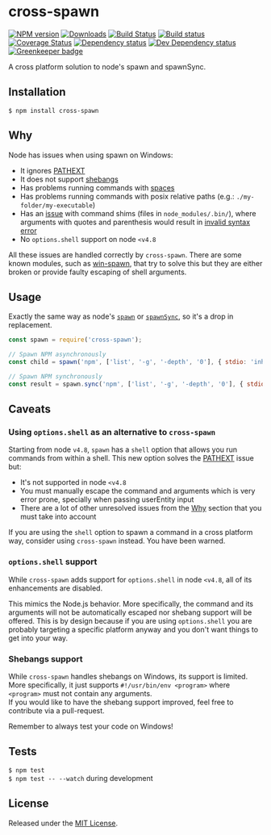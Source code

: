 # cross-spawn

[![NPM version][npm-image]][npm-url] [![Downloads][downloads-image]][npm-url] [![Build Status][travis-image]][travis-url] [![Build status][appveyor-image]][appveyor-url] [![Coverage Status][codecov-image]][codecov-url] [![Dependency status][david-dm-image]][david-dm-url] [![Dev Dependency status][david-dm-dev-image]][david-dm-dev-url] [![Greenkeeper badge][greenkeeper-image]][greenkeeper-url]

[npm-url]:https://npmjs.org/package/cross-spawn
[downloads-image]:http://img.shields.io/npm/dm/cross-spawn.svg
[npm-image]:http://img.shields.io/npm/v/cross-spawn.svg
[travis-url]:https://travis-ci.org/moxystudio/node-cross-spawn
[travis-image]:http://img.shields.io/travis/moxystudio/node-cross-spawn/master.svg
[appveyor-url]:https://ci.appveyor.com/project/satazor/node-cross-spawn
[appveyor-image]:https://img.shields.io/appveyor/ci/satazor/node-cross-spawn/master.svg
[codecov-url]:https://codecov.io/gh/moxystudio/node-cross-spawn
[codecov-image]:https://img.shields.io/codecov/c/github/moxystudio/node-cross-spawn/master.svg
[david-dm-url]:https://david-dm.org/moxystudio/node-cross-spawn
[david-dm-image]:https://img.shields.io/david/moxystudio/node-cross-spawn.svg
[david-dm-dev-url]:https://david-dm.org/moxystudio/node-cross-spawn?type=dev
[david-dm-dev-image]:https://img.shields.io/david/dev/moxystudio/node-cross-spawn.svg
[greenkeeper-image]:https://badges.greenkeeper.io/moxystudio/node-cross-spawn.svg
[greenkeeper-url]:https://greenkeeper.io/

A cross platform solution to node's spawn and spawnSync.


## Installation

`$ npm install cross-spawn`


## Why

Node has issues when using spawn on Windows:

- It ignores [PATHEXT](https://github.com/joyent/node/issues/2318)
- It does not support [shebangs](https://en.wikipedia.org/wiki/Shebang_(Unix))
- Has problems running commands with [spaces](https://github.com/nodejs/node/issues/7367)
- Has problems running commands with posix relative paths (e.g.: `./my-folder/my-executable`)
- Has an [issue](https://github.com/moxystudio/node-cross-spawn/issues/82) with command shims (files in `node_modules/.bin/`), where arguments with quotes and parenthesis would result in [invalid syntax error](https://github.com/moxystudio/node-cross-spawn/blob/e77b8f22a416db46b6196767bcd35601d7e11d54/test/index.test.js#L149)
- No `options.shell` support on node `<v4.8`

All these issues are handled correctly by `cross-spawn`.
There are some known modules, such as [win-spawn](https://github.com/ForbesLindesay/win-spawn), that try to solve this but they are either broken or provide faulty escaping of shell arguments.


## Usage

Exactly the same way as node's [`spawn`](https://nodejs.org/api/child_process.html#child_process_child_process_spawn_command_args_options) or [`spawnSync`](https://nodejs.org/api/child_process.html#child_process_child_process_spawnsync_command_args_options), so it's a drop in replacement.


```js
const spawn = require('cross-spawn');

// Spawn NPM asynchronously
const child = spawn('npm', ['list', '-g', '-depth', '0'], { stdio: 'inherit' });

// Spawn NPM synchronously
const result = spawn.sync('npm', ['list', '-g', '-depth', '0'], { stdio: 'inherit' });
```


## Caveats

### Using `options.shell` as an alternative to `cross-spawn`

Starting from node `v4.8`, `spawn` has a `shell` option that allows you run commands from within a shell. This new option solves
the [PATHEXT](https://github.com/joyent/node/issues/2318) issue but:

- It's not supported in node `<v4.8`
- You must manually escape the command and arguments which is very error prone, specially when passing userEntity input
- There are a lot of other unresolved issues from the [Why](#why) section that you must take into account

If you are using the `shell` option to spawn a command in a cross platform way, consider using `cross-spawn` instead. You have been warned.

### `options.shell` support

While `cross-spawn` adds support for `options.shell` in node `<v4.8`, all of its enhancements are disabled.

This mimics the Node.js behavior. More specifically, the command and its arguments will not be automatically escaped nor shebang support will be offered. This is by design because if you are using `options.shell` you are probably targeting a specific platform anyway and you don't want things to get into your way.

### Shebangs support

While `cross-spawn` handles shebangs on Windows, its support is limited. More specifically, it just supports `#!/usr/bin/env <program>` where `<program>` must not contain any arguments.   
If you would like to have the shebang support improved, feel free to contribute via a pull-request.

Remember to always test your code on Windows!


## Tests

`$ npm test`   
`$ npm test -- --watch` during development

## License

Released under the [MIT License](http://www.opensource.org/licenses/mit-license.php).
